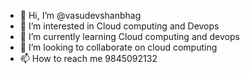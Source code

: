 - 👋 Hi, I’m @vasudevshanbhag
- 👀 I’m interested in Cloud computing and Devops
- 🌱 I’m currently learning Cloud computing and devops
- 💞️ I’m looking to collaborate on cloud computing
- 📫 How to reach me 9845092132

<!---
vasudevshanbhag/vasudevshanbhag is a ✨ special ✨ repository because its `README.md` (this file) appears on your GitHub profile.
You can click the Preview link to take a look at your changes.
--->
